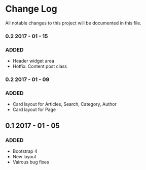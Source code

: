 # Change Log
All notable changes to this project will be documented in this file.

### 0.2 2017 - 01 - 15
### ADDED
- Header widget area
- Hotfix: Content post class


### 0.2 2017 - 01 - 09
### ADDED
- Card layout for Articles, Search, Category, Author
- Card layout for Page


## 0.1 2017 - 01 - 05
### ADDED
- Bootstrap 4
- New layout
- Vairous bug fixes
